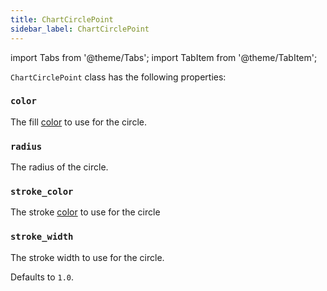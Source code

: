 ```yaml
---
title: ChartCirclePoint
sidebar_label: ChartCirclePoint
---
```

import Tabs from '@theme/Tabs';
import TabItem from '@theme/TabItem';

`ChartCirclePoint` class has the following properties:

### `color`

The fill [color](/docs/reference/colors) to use for the circle.

### `radius`

The radius of the circle.

### `stroke_color`

The stroke [color](/docs/reference/colors) to use for the circle

### `stroke_width`

The stroke width to use for the circle.

Defaults to `1.0`.

